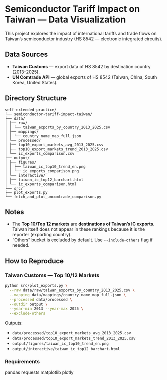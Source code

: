 # Semiconductor Tariff Impact on Taiwan — Data Visualization

This project explores the impact of international tariffs and trade flows on Taiwan’s semiconductor industry (HS 8542 — electronic integrated circuits).

## Data Sources

- **Taiwan Customs** — export data of HS 8542 by destination country (2013–2025).
- **UN Comtrade API** — global exports of HS 8542 (Taiwan, China, South Korea, United States).

## Directory Structure
```
self-extended-practice/
└── semiconductor-tariff-impact-taiwan/
├── data/
│ ├── raw/
│ │ └── taiwan_exports_by_country_2013_2025.csv
│ ├── mappings/
│ │ └── country_name_map_full.json
│ └── processed/
│ ├── top10_export_markets_avg_2013_2025.csv
│ ├── top10_export_markets_trend_2013_2025.csv
│ └── ic_exports_comparison.csv
├── output/
│ ├── figures/
│ │ ├── taiwan_ic_top10_trend_en.png
│ │ └── ic_exports_comparison.png
│ └── interactive/
│ ├── taiwan_ic_top12_barchart.html
│ └── ic_exports_comparison.html
└── src/
├── plot_exports.py
└── fetch_and_plot_uncomtrade_comparison.py
```

## Notes

- The **Top 10/Top 12 markets** are **destinations of Taiwan’s IC exports**. Taiwan itself does not appear in these rankings because it is the reporter (exporting country).
- “Others” bucket is excluded by default. Use `--include-others` flag if needed.

## How to Reproduce

### Taiwan Customs — Top 10/12 Markets

```bash
python src/plot_exports.py \
  --raw data/raw/taiwan_exports_by_country_2013_2025.csv \
  --mapping data/mappings/country_name_map_full.json \
  --processed data/processed \
  --outdir output \
  --year-min 2013 --year-max 2025 \
  --exclude-others
```

Outputs:
 - `data/processed/top10_export_markets_avg_2013_2025.csv`
 - `data/processed/top10_export_markets_trend_2013_2025.csv`
 - `output/figures/taiwan_ic_top10_trend_en.png`
 - `output/interactive/taiwan_ic_top12_barchart.html`


### Requirements
pandas
requests
matplotlib
plotly

